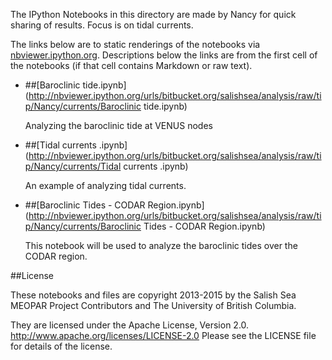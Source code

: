 The IPython Notebooks in this directory are made by Nancy for
quick sharing of results. Focus is on tidal currents.

The links below are to static renderings of the notebooks via
[nbviewer.ipython.org](http://nbviewer.ipython.org/).
Descriptions below the links are from the first cell of the notebooks
(if that cell contains Markdown or raw text).

* ##[Baroclinic tide.ipynb](http://nbviewer.ipython.org/urls/bitbucket.org/salishsea/analysis/raw/tip/Nancy/currents/Baroclinic tide.ipynb)  
    
    Analyzing the baroclinic tide at VENUS nodes  

* ##[Tidal currents .ipynb](http://nbviewer.ipython.org/urls/bitbucket.org/salishsea/analysis/raw/tip/Nancy/currents/Tidal currents .ipynb)  
    
    An example of analyzing tidal currents.  
      


* ##[Baroclinic Tides - CODAR Region.ipynb](http://nbviewer.ipython.org/urls/bitbucket.org/salishsea/analysis/raw/tip/Nancy/currents/Baroclinic Tides - CODAR Region.ipynb)  
    
    This notebook will be used to analyze the baroclinic tides over the CODAR region.  


##License

These notebooks and files are copyright 2013-2015
by the Salish Sea MEOPAR Project Contributors
and The University of British Columbia.

They are licensed under the Apache License, Version 2.0.
http://www.apache.org/licenses/LICENSE-2.0
Please see the LICENSE file for details of the license.
